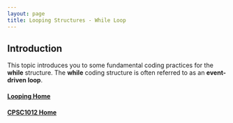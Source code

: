```yaml
---
layout: page
title: Looping Structures - While Loop
---
```


## Introduction
This topic introduces you to some fundamental coding practices for the **while** structure. The **while** coding structure is often referred to as an **event-driven loop**.

#### [Looping Home](index.md)
#### [CPSC1012 Home](../)
